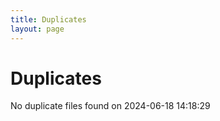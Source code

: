 ```yaml
---
title: Duplicates
layout: page
---
```


# Duplicates

No duplicate files found on 2024-06-18 14:18:29